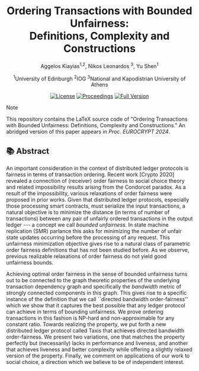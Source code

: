<h1 align="center">Ordering Transactions with Bounded Unfairness:<br/>Definitions, Complexity and Constructions</h1>

<p align="center">
Aggelos Kiayias<sup>1,2</sup>, Nikos Leonardos <sup>3</sup>, Yu Shen<sup>1</sup>
</p>

<p align="center">
<sup>1</sup>University of Edinburgh
<sup>2</sup>IOG
<sup>3</sup>National and Kapodistrian University of Athens
</p>

<p align="center">
    <a href="http://creativecommons.org/licenses/by/4.0/"><img src="https://img.shields.io/badge/License-CC--BY--4.0-bb6688.svg?style=for-the-badge&labelColor=884499" alt="License"></a>
    <a href="https://link.springer.com/chapter/10.1007/978-3-031-58734-4_2"><img src="https://img.shields.io/badge/Proceedings-EUROCRYPT 2024-8888cc.svg?style=for-the-badge&labelColor=884499" alt="Proceedings"></a>
    <a href="https://eprint.iacr.org/2023/1253"><img src="https://img.shields.io/badge/Full-Version-ccaa88.svg?style=for-the-badge&labelColor=884499" alt="Full Version"></a>
</p>

> [!NOTE]  
> This repository contains the LaTeX source code of "Ordering Transactions with Bounded Unfairness: Definitions, Complexity and Constructions." An abridged version of this paper appears in *Proc. EUROCRYPT 2024*.

## :books: Abstract

An important consideration in the context of distributed ledger protocols is fairness in terms of transaction ordering. Recent work [Crypto 2020] revealed a connection of (receiver) order fairness to social choice theory and related impossibility results arising from the Condorcet paradox. As a result of the impossibility, various relaxations of  order fairness were proposed in prior works. Given that distributed ledger protocols, especially those processing smart contracts, must serialize the input transactions, a natural objective is to  minimize the distance (in terms of  number of transactions) between any pair of  unfairly ordered transactions in the output ledger --- a concept we call *bounded unfairness*. In state machine replication (SMR) parlance this asks for minimizing the number of unfair state updates occurring before the processing of any request. This unfairness minimization objective gives rise to a natural class of parametric
order fairness definitions  that has not been studied before. As we observe, previous realizable relaxations of order fairness do not yield good unfairness bounds.

Achieving optimal order fairness in the sense of bounded unfairness turns out to be connected to the graph theoretic properties of the underlying transaction dependency graph and specifically the *bandwidth* metric of strongly connected components in this graph. This gives rise to a specific instance of the definition that we call ``directed bandwidth order-fairness'' which we show that it captures the best possible that any ledger protocol can achieve in terms of bounding unfairness. We prove ordering transactions in this fashion is NP-hard and non-approximable for any constant ratio. Towards realizing the property, we put forth a new distributed ledger protocol called Taxis that achieves directed bandwidth order-fairness. We present two variations, one that matches the property perfectly but (necessarily) lacks in performance and liveness, and another that achieves  liveness and  better complexity while offering a slightly relaxed version of the  property. Finally, we comment on applications of our work to social choice, a direction which we believe to be of independent interest.
